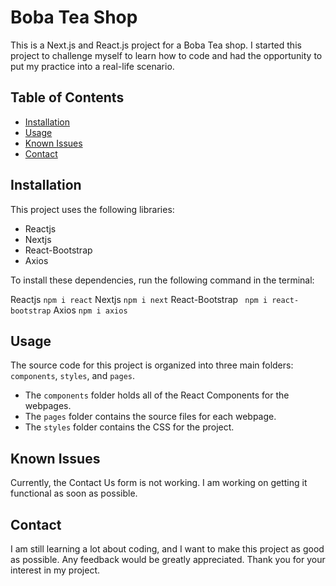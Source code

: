 # Boba Tea Shop

This is a Next.js and React.js project for a Boba Tea shop. I started this project to challenge myself to learn how to code and had the opportunity to put my practice into a real-life scenario.

## Table of Contents

- [Installation](#installation)
- [Usage](#usage)
- [Known Issues](#known-issues)
- [Contact](#contact)

## Installation

This project uses the following libraries:

- Reactjs
- Nextjs
- React-Bootstrap
- Axios

To install these dependencies, run the following command in the terminal:

Reactjs `` npm i react ``
Nextjs `` npm i next ``
React-Bootstrap `` npm i react-bootstrap``
Axios `` npm i axios ``

## Usage

The source code for this project is organized into three main folders: `components`, `styles`, and `pages`.

- The `components` folder holds all of the React Components for the webpages.
- The `pages` folder contains the source files for each webpage.
- The `styles` folder contains the CSS for the project.

## Known Issues

Currently, the Contact Us form is not working. I am working on getting it functional as soon as possible.

## Contact

I am still learning a lot about coding, and I want to make this project as good as possible. Any feedback would be greatly appreciated. Thank you for your interest in my project.
